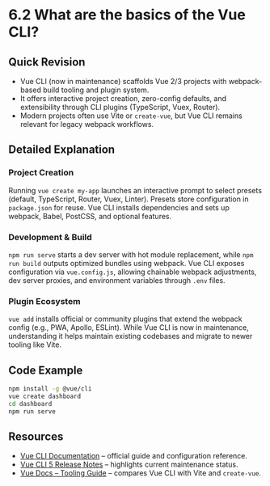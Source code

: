 # 6.2 What are the basics of the Vue CLI?

## Quick Revision
- Vue CLI (now in maintenance) scaffolds Vue 2/3 projects with webpack-based build tooling and plugin system.
- It offers interactive project creation, zero-config defaults, and extensibility through CLI plugins (TypeScript, Vuex, Router).
- Modern projects often use Vite or `create-vue`, but Vue CLI remains relevant for legacy webpack workflows.

## Detailed Explanation
### Project Creation
Running `vue create my-app` launches an interactive prompt to select presets (default, TypeScript, Router, Vuex, Linter). Presets store configuration in `package.json` for reuse. Vue CLI installs dependencies and sets up webpack, Babel, PostCSS, and optional features.

### Development & Build
`npm run serve` starts a dev server with hot module replacement, while `npm run build` outputs optimized bundles using webpack. Vue CLI exposes configuration via `vue.config.js`, allowing chainable webpack adjustments, dev server proxies, and environment variables through `.env` files.

### Plugin Ecosystem
`vue add` installs official or community plugins that extend the webpack config (e.g., PWA, Apollo, ESLint). While Vue CLI is now in maintenance, understanding it helps maintain existing codebases and migrate to newer tooling like Vite.

## Code Example
```bash
npm install -g @vue/cli
vue create dashboard
cd dashboard
npm run serve
```

## Resources
- [Vue CLI Documentation](https://cli.vuejs.org/) – official guide and configuration reference.
- [Vue CLI 5 Release Notes](https://github.com/vuejs/vue-cli/releases/tag/v5.0.0) – highlights current maintenance status.
- [Vue Docs – Tooling Guide](https://vuejs.org/guide/scaling-up/tooling.html) – compares Vue CLI with Vite and `create-vue`.
